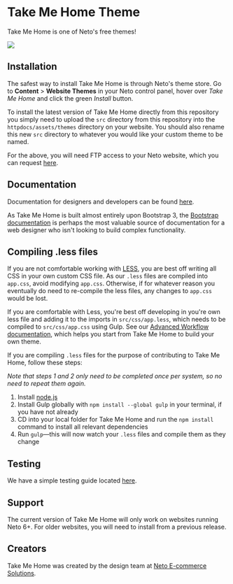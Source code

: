 # Take Me Home Theme

Take Me Home is one of Neto's free themes! 

![](https://design.neto.com.au/assets/themerepos5/takemehome.jpg)

## Installation

The safest way to install Take Me Home is through Neto's theme store. Go to **Content** > **Website Themes** in your Neto control panel, hover over _Take Me Home_ and click the green _Install_ button.

To install the latest version of Take Me Home directly from this repository you simply need to upload the `src` directory from this repository into the `httpdocs/assets/themes` directory on your website. You should also rename this new `src` directory to whatever you would like your custom theme to be named.

For the above, you will need FTP access to your Neto website, which you can request [here](http://docs.neto.com.au/designer-documentati/tips-tricks/how-to-connect-to-neto-via-ftp/).

## Documentation

Documentation for designers and developers can be found [here](https://www.neto.com.au/designer-documentation/).

As Take Me Home is built almost entirely upon Bootstrap 3, the [Bootstrap documentation](http://getbootstrap.com) is perhaps the most valuable source of documentation for a web designer who isn't looking to build complex functionality.

## Compiling .less files

If you are not comfortable working with [LESS](http://lesscss.org/), you are best off writing all CSS in your own custom CSS file. As our `.less` files are compiled into `app.css`, avoid modifying `app.css`. Otherwise, if for whatever reason you eventually do need to re-compile the less files, any changes to `app.css` would be lost.

If you are comfortable with Less, you're best off developing in you're own less file and adding it to the imports in ``src/css/app.less``, which needs to be compiled to ``src/css/app.css`` using Gulp. See our [Advanced Workflow documentation](https://www.neto.com.au/designer-documentation/developing-a-website-with-neto/advanced-development-workflow/), which helps you start from Take Me Home to build your own theme.

If you are compiling `.less` files for the purpose of contributing to Take Me Home, follow these steps:

_Note that steps 1 and 2 only need to be completed once per system, so no need to repeat them again._

1. Install [node.js](https://nodejs.org/)
2. Install Gulp globally with `npm install --global gulp` in your terminal, if you have not already
3. CD into your local folder for Take Me Home and run the `npm install` command to install all relevant dependencies
4. Run `gulp`—this will now watch your `.less` files and compile them as they change

## Testing

We have a simple testing guide located [here](/testing.md).

## Support

The current version of Take Me Home will only work on websites running Neto 6+. For older websites, you will need to install from a previous release.

## Creators

Take Me Home was created by the design team at [Neto E-commerce Solutions](http://neto.com.au).
